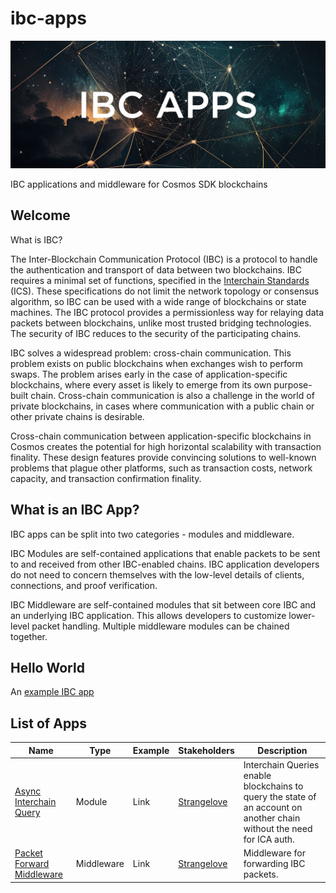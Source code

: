 # ibc-apps

![IBC-APPS Header](ibc-apps.png)

IBC applications and middleware for Cosmos SDK blockchains

## Welcome

What is IBC?

The Inter-Blockchain Communication Protocol (IBC) is a protocol to handle the authentication and transport of data between two blockchains. IBC requires a minimal set of functions, specified in the [Interchain Standards](https://github.com/cosmos/ibc/tree/main/spec/ics-001-ics-standard) (ICS). These specifications do not limit the network topology or consensus algorithm, so IBC can be used with a wide range of blockchains or state machines. The IBC protocol provides a permissionless way for relaying data packets between blockchains, unlike most trusted bridging technologies. The security of IBC reduces to the security of the participating chains.

IBC solves a widespread problem: cross-chain communication. This problem exists on public blockchains when exchanges wish to perform swaps. The problem arises early in the case of application-specific blockchains, where every asset is likely to emerge from its own purpose-built chain. Cross-chain communication is also a challenge in the world of private blockchains, in cases where communication with a public chain or other private chains is desirable.

Cross-chain communication between application-specific blockchains in Cosmos creates the potential for high horizontal scalability with transaction finality. These design features provide convincing solutions to well-known problems that plague other platforms, such as transaction costs, network capacity, and transaction confirmation finality.


## What is an IBC App?

IBC apps can be split into two categories - modules and middleware.

IBC Modules are self-contained applications that enable packets to be sent to and received from other IBC-enabled chains.  IBC application developers do not need to concern themselves with the low-level details of clients, connections, and proof verification.

IBC Middleware are self-contained modules that sit between core IBC and an underlying IBC application.  This allows developers to customize lower-level packet handling.  Multiple middleware modules can be chained together.  


## Hello World

An [example IBC app](../examples/hello-world/)

## List of Apps

| Name | Type | Example | Stakeholders | Description |
| ---- | ---- | ------- | ------------ | ----------- |  
| [Async Interchain Query](../modules/async-icq/) | Module | Link | [Strangelove](https://github.com/strangelove-ventures/) | Interchain Queries enable blockchains to query the state of an account on another chain without the need for ICA auth. |
| [Packet Forward Middleware](../middleware/packet-forward-middleware) | Middleware | Link | [Strangelove](https://github.com/strangelove-ventures/) | Middleware for forwarding IBC packets. | 
